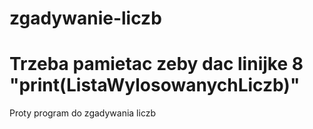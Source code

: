 # zgadywanie-liczb
# Trzeba pamietac zeby dac linijke 8 "print(ListaWylosowanychLiczb)"
Proty program do zgadywania liczb

